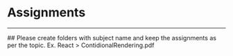 # Assignments
<hr>
## Please create folders with subject name and keep the assignments as per the topic.
Ex. React > ContidionalRendering.pdf
